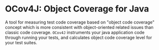 # OCov4J: Object Coverage for Java
A tool for measuring test code coverage based on "object code coverage" concept which is more consistent with object-oriented related issues than classic code coverage. `OCov4J` instruments your java application code through running your tests, and calculates object code coverage level for your test suites.
